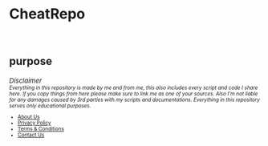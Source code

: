  <link href="https://cdn.jsdelivr.net/npm/bootstrap@5.3.0-alpha1/dist/css/bootstrap.min.css" rel="stylesheet" integrity="sha384-GLhlTQ8iRABdZLl6O3oVMWSktQOp6b7In1Zl3/Jr59b6EGGoI1aFkw7cmDA6j6gD" crossorigin="anonymous">

  <link href="https://cdn.jsdelivr.net/npm/bootstrap@5.3.0-alpha1/dist/css/bootstrap.min.css" rel="stylesheet" integrity="sha384-GLhlTQ8iRABdZLl6O3oVMWSktQOp6b7In1Zl3/Jr59b6EGGoI1aFkw7cmDA6j6gD" crossorigin="anonymous">

# CheatRepo

<br>

## purpose

<div>
<font size= "2px"> <i>Disclaimer</i> </font><br>
<font size= "1px"> <i>Everything in this repository is made by me and from me, this also includes every script and code I share here. If you copy things from here please make sure to link me as one of your sources. Also I'm not liable for any damages caused by 3rd parties with my scripts and documentations. Everything in this repository serves only educational purposes. </i> </font>
</div>

<footer class="page-footer font-small bg-dark text-white pt-4" style="font-size: 10px;">
    <div class="container">
        <div class="row">
            <div class="col-12">
                <ul class="list-unstyled list-inline">
                    <li class="list-inline-item"><a class="text-white" href="#">About Us</a></li>
                    <li class="list-inline-item"><a class="text-white" href="#">Privacy Policy</a></li>
                    <li class="list-inline-item"><a class="text-white" href="#">Terms & Conditions</a></li>
                    <li class="list-inline-item"><a class="text-white" href="#">Contact Us</a></li>
                </ul>
            </div>
        </div>
    </div>
</footer>